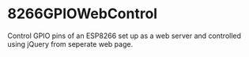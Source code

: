 # 8266GPIOWebControl
Control GPIO pins of an ESP8266 set up as a web server and controlled using jQuery from seperate web page.
